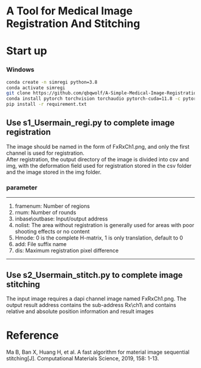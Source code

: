 # A Tool for Medical Image Registration And Stitching

# Start up
### Windows
 ```bash
conda create -n simregi python=3.8
conda activate simregi
git clone https://github.com/qbqwolf/A-Simple-Medical-Image-Registration-And-Stitching-tool.git
 conda install pytorch torchvision torchaudio pytorch-cuda=11.8 -c pytorch -c nvidia
 pip install -r requirement.txt
  ```
## Use s1_Usermain_regi.py to complete image registration
The image should be named in the form of FxRxCh1.png, and only the first channel is used for registration.  
After registration, the output directory of the image is divided into csv and img, with the deformation field used for registration stored in the csv folder and the image stored in the img folder.
### parameter
***
<ol>
    <li>framenum: Number of regions</li>
    <li>rnum: Number of rounds</li>
    <li>inbase\outbase: Input/output address</li>
    <li>nolist: The area without registration is generally used for areas with poor shooting effects or no content</li>
    <li>Hmode: 0 is the complete H-matrix, 1 is only translation, default to 0</li>
    <li>add: File suffix name</li>
    <li>dis: Maximum registration pixel difference</li>
</ol>  

***

## Use s2_Usermain_stitch.py to complete image stitching
The input image requires a dapi channel image named FxRxCh1.png.
The output result address contains the sub-address Rx\ch1\ and contains relative and absolute position information and result images
# Reference
Ma B, Ban X, Huang H, et al. A fast algorithm for material image sequential stitching[J]. Computational Materials Science, 2019, 158: 1-13.
